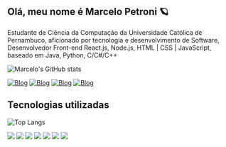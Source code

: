 ## Olá, meu nome é Marcelo Petroni 🪐
Estudante de Ciência da Computação da Universidade Católica de Pernambuco, aficionado por tecnologia e desenvolvimento de Software, Desenvolvedor Front-end React.js, Node.js, HTML | CSS | JavaScript, baseado em Java, Python, C/C#/C++

![Marcelo's GitHub stats](https://github-readme-stats.vercel.app/api?username=marcelopetroni&show_icons=true&card_width=600&theme=tokyonight)

[![Blog](https://img.shields.io/badge/Gmail-D14836?style=for-the-badge&logo=gmail&logoColor=white)](mailto:marceloapetroni@gmail.com)
[![Blog](https://img.shields.io/badge/LinkedIn-0077B5?style=for-the-badge&logo=linkedin&logoColor=white)](https://www.linkedin.com/public-profile/settings?lipi=urn%3Ali%3Apage%3Ad_flagship3_profile_self_edit_contact-info%3Bs2vSl5ZCSqKUMyMJ3mOf4A%3D%3D)
[![Blog](https://img.shields.io/badge/Microsoft_Outlook-0078D4?style=for-the-badge&logo=microsoft-outlook&logoColor=white)](mailto:marceloapetroni@hotmail.com)
[![Blog](https://img.shields.io/badge/Codepen-000000?style=for-the-badge&logo=codepen&logoColor=white)](https://codepen.io/Marcelo-Nunes-the-solid)

## Tecnologias utilizadas
![Top Langs](https://github-readme-stats.vercel.app/api/top-langs/?username=marcelopetroni&&layout=compact&hide_progress=false&theme=tokyonight&card_width=500)

<img src = "https://img.shields.io/badge/Java-545AA7?style=for-the-badge&logo=openjdk&logoColor=white"><img>
<img src = "https://img.shields.io/badge/Python-3776AB?style=for-the-badge&logo=python&logoColor=white"><img>
<img src = "https://img.shields.io/badge/HTML-239120?style=for-the-badge&logo=html5&logoColor=white"><img>
<img src = "https://img.shields.io/badge/CSS-005f69?&style=for-the-badge&logo=css3&logoColor=white"><img>
<img src = "https://img.shields.io/badge/JavaScript-0C2340?style=for-the-badge&logo=javascript&logoColor=white"><img>
<img src = "https://img.shields.io/badge/React-20232A?style=for-the-badge&logo=react&logoColor=61DAFB"><img>
<img src = "https://img.shields.io/badge/Node.js-452c63?style=for-the-badge&logo=node.js&logoColor=white"><img>



<!--
**marcelopetroni/marcelopetroni** is a ✨ _special_ ✨ repository because its `README.md` (this file) appears on your GitHub profile.

Here are some ideas to get you started:

- 🔭 I’m currently working on ...
- 🌱 I’m currently learning ...
- 👯 I’m looking to collaborate on ...
- 🤔 I’m looking for help with ...
- 💬 Ask me about ...
- 📫 How to reach me: ...
- 😄 Pronouns: ...
- ⚡ Fun fact: ...
-->
